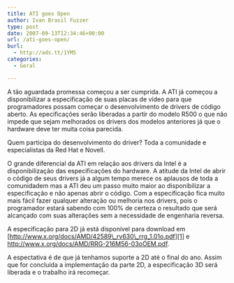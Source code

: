 ```yaml
---
title: ATI goes Open
author: Ivan Brasil Fuzzer
type: post
date: 2007-09-13T12:34:46+00:00
url: /ati-goes-open/
burl:
  - http://ads.tt/1YM5
categories:
  - Geral

---
```

A tão aguardada promessa começou a ser cumprida. A ATI já começou a disponibilizar a especificação de suas placas de vídeo para que programadores possam começar o desenvolvimento de drivers de código aberto. As epecificações serão liberadas a partir do modelo R500 o que não impede que sejam melhorados os drivers dos modelos anteriores já que o hardware deve ter muita coisa parecida.

Quem participa do desenvolvimento do driver? Toda a comunidade e especialistas da Red Hat e Novell.

O grande diferencial da ATI em relação aos drivers da Intel é a disponibilização das especificações do hardware. A atitude da Intel de abrir o código de seus drivers já a algum tempo merece os aplausos de toda a comunidadem mas a ATI deu um passo muito maior ao disponibilizar a especificação e não apenas abrir o código. Com a especificação fica muito mais fácil fazer qualquer alteração ou melhoria nos drivers, pois o programador estará sabendo com 100% de certeza o resultado que será alcançado com suas alterações sem a necessidade de engenharia reversa.

A especificação para 2D já está disponível para download em [http://www.x.org/docs/AMD/42589\_rv630\_rrg_1.01o.pdf][1] e <http://www.x.org/docs/AMD/RRG-216M56-03oOEM.pdf>.

A espectativa é de que já tenhamos suporte a 2D até o final do ano. Assim que for concluída a implementação da parte 2D, a especificação 3D será liberada e o trabalho irá recomeçar.

 [1]: http://www.x.org/docs/AMD/42589_rv630_rrg_1.01o.pdf